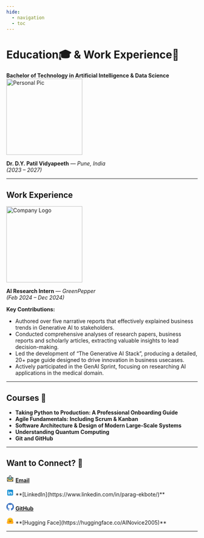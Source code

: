 ```yaml
---
hide:
  - navigation
  - toc
---
```


# **Education🎓 & Work Experience💼**   

**Bachelor of Technology in Artificial Intelligence & Data Science**  
<img
    fetchpriority="high" 
    src="/assets/image-4.webp" 
    alt="Personal Pic" 
    width="200" 
    height="200" 
    loading="lazy">

**Dr. D.Y. Patil Vidyapeeth** — *Pune, India*  
*(2023 – 2027)*  

---

## **Work Experience** 
<img 
    src="/assets/image-3.webp" 
    alt="Company Logo" 
    width="200" 
    height="200" 
    loading="lazy">

**AI Research Intern** — *GreenPepper*  
*(Feb 2024 – Dec 2024)*  

**Key Contributions:**  

- Authored over five narrative reports that effectively explained business trends in Generative AI to stakeholders.
- Conducted comprehensive analyses of research papers, business reports and scholarly articles, extracting valuable insights to lead decision-making.
- Led the development of “The Generative AI Stack”, producing a detailed, 20+ page guide designed to drive innovation in business usecases.
- Actively participated in the GenAI Sprint, focusing on researching AI applications in the medical domain. 

---

## **Courses** 📜  
 
- **Taking Python to Production: A Professional Onboarding Guide**   
- **Agile Fundamentals: Including Scrum & Kanban** 
- **Software Architecture & Design of Modern Large-Scale Systems**  
- **Understanding Quantum Computing**
- **Git and GitHub**
---

## **Want to Connect?** 🤝  

<!-- Email -->
<svg viewBox="0 0 1024 1024" x="0px" y="0px" width="20" height="20" class="icon" version="1.1" xmlns="http://www.w3.org/2000/svg" fill="#000000"><g id="SVGRepo_bgCarrier" stroke-width="0"></g><g id="SVGRepo_tracerCarrier" stroke-linecap="round" stroke-linejoin="round"></g><g id="SVGRepo_iconCarrier"><path d="M913.871918 369.867311c-6.433071-6.433071-14.863743-9.649095-23.289295-9.649095h-230.077272l51.34273-67.684964a24.706353 24.706353 0 0 0 2.444014-25.927848c-4.180524-8.429648-12.738157-13.706753-22.133329-13.706753h-72.31702V120.10482c0-13.641224-11.065129-24.706353-24.706353-24.706353H429.657094c-13.641224 0-24.706353 11.065129-24.706352 24.706353v132.793831h-73.605069a24.657206 24.657206 0 0 0-22.133329 13.706753 24.714544 24.714544 0 0 0 2.447086 25.927848l51.277201 67.684964H132.924888c-8.429648 0-16.856224 3.215-23.293391 9.649095-6.433071 6.433071-9.649095 14.863743-9.649095 23.292367v498.113043c0 8.426576 3.215 16.856224 9.649095 23.289296a32.849313 32.849313 0 0 0 23.293391 9.652167h757.656711c8.426576 0 16.856224-3.218072 23.289295-9.652167a32.840098 32.840098 0 0 0 9.652167-23.289296V393.159678a32.834978 32.834978 0 0 0-9.651143-23.292367z" fill="#27323A"></path><path d="M429.657094 302.310333c13.641224 0 24.706353-11.065129 24.706353-24.706353V144.810149H570.430064v132.793831c0 13.641224 11.0682 24.706353 24.706353 24.706353h47.291215c-36.351001 47.805206-105.258483 138.717008-130.672341 172.23799-25.414882-33.520982-94.387893-124.367255-130.67234-172.23799h48.574143z" fill="#FFFFFF"></path><path d="M400.447694 409.630921l91.617259 120.69765c4.697586 6.1771 11.968196 9.780153 19.689315 9.780153s15.054186-3.604076 19.686243-9.780153l91.554802-120.69765H832.288736L510.209225 687.253332 190.76417 409.630921h209.683524z" fill="#79CCBF"></path><path d="M149.396132 439.097317l170.047898 147.78556-170.047898 236.059833zM172.942422 874.802502L356.88854 619.439359l120.892189 105.067016c9.395172 8.23511 21.4248 12.738157 33.972515 12.738158 12.481162 0 24.577343-4.503048 33.906986-12.675701l120.958741-105.129473 183.943046 255.363143H172.942422zM874.11138 822.94271L704.063481 586.882877l170.047899-147.78556z" fill="#F4CE73"></path></g></svg> **[Email](mailto:paragekbote23@gmail.com)**

<!-- LinkedIn -->
<svg xmlns="http://www.w3.org/2000/svg" x="0px" y="0px" width="20" height="20" viewBox="0 0 48 48">
<path fill="#0288D1" d="M42,37c0,2.762-2.238,5-5,5H11c-2.761,0-5-2.238-5-5V11c0-2.762,2.239-5,5-5h26c2.762,0,5,2.238,5,5V37z"></path><path fill="#FFF" d="M12 19H17V36H12zM14.485 17h-.028C12.965 17 12 15.888 12 14.499 12 13.08 12.995 12 14.514 12c1.521 0 2.458 1.08 2.486 2.499C17 15.887 16.035 17 14.485 17zM36 36h-5v-9.099c0-2.198-1.225-3.698-3.192-3.698-1.501 0-2.313 1.012-2.707 1.99C24.957 25.543 25 26.511 25 27v9h-5V19h5v2.616C25.721 20.5 26.85 19 29.738 19c3.578 0 6.261 2.25 6.261 7.274L36 36 36 36z"></path>
</svg> **[LinkedIn](https://www.linkedin.com/in/parag-ekbote/)**

<!-- GitHub -->
<svg viewBox="0 -0.5 48 48" x="0px" y="0px" width="20" height="20" version="1.1" xmlns="http://www.w3.org/2000/svg" xmlns:xlink="http://www.w3.org/1999/xlink" fill="#000000"><g id="SVGRepo_bgCarrier" stroke-width="0"></g><g id="SVGRepo_tracerCarrier" stroke-linecap="round" stroke-linejoin="round"></g><g id="SVGRepo_iconCarrier"> <title>Github-color</title> <desc>Created with Sketch.</desc> <defs> </defs> <g id="Icons" stroke="none" stroke-width="1" fill="none" fill-rule="evenodd"> <g id="Color-" transform="translate(-700.000000, -560.000000)" fill="#3E75C3"> <path d="M723.9985,560 C710.746,560 700,570.787092 700,584.096644 C700,594.740671 706.876,603.77183 716.4145,606.958412 C717.6145,607.179786 718.0525,606.435849 718.0525,605.797328 C718.0525,605.225068 718.0315,603.710086 718.0195,601.699648 C711.343,603.155898 709.9345,598.469394 709.9345,598.469394 C708.844,595.686405 707.2705,594.94548 707.2705,594.94548 C705.091,593.450075 707.4355,593.480194 707.4355,593.480194 C709.843,593.650366 711.1105,595.963499 711.1105,595.963499 C713.2525,599.645538 716.728,598.58234 718.096,597.964902 C718.3135,596.407754 718.9345,595.346062 719.62,594.743683 C714.2905,594.135281 708.688,592.069123 708.688,582.836167 C708.688,580.205279 709.6225,578.054788 711.1585,576.369634 C710.911,575.759726 710.0875,573.311058 711.3925,569.993458 C711.3925,569.993458 713.4085,569.345902 717.9925,572.46321 C719.908,571.928599 721.96,571.662047 724.0015,571.651505 C726.04,571.662047 728.0935,571.928599 730.0105,572.46321 C734.5915,569.345902 736.603,569.993458 736.603,569.993458 C737.9125,573.311058 737.089,575.759726 736.8415,576.369634 C738.3805,578.054788 739.309,580.205279 739.309,582.836167 C739.309,592.091712 733.6975,594.129257 728.3515,594.725612 C729.2125,595.469549 729.9805,596.939353 729.9805,599.18773 C729.9805,602.408949 729.9505,605.006706 729.9505,605.797328 C729.9505,606.441873 730.3825,607.191834 731.6005,606.9554 C741.13,603.762794 748,594.737659 748,584.096644 C748,570.787092 737.254,560 723.9985,560" id="Github"> </path> </g> </g> </g></svg>
 **[GitHub](https://github.com/ParagEkbote/)**


<!-- Hugging Face -->
<svg xmlns="http://www.w3.org/2000/svg" x="0px" y="0px" width="20" height="20" viewBox="0 0 48 48">
<path fill="#fff" d="M45.898,36.731c0.354,1.015,0.269,2.096-0.203,3.037c-0.34,0.686-0.826,1.217-1.42,1.692	c-0.717,0.564-1.609,1.043-2.684,1.504c-1.283,0.545-2.849,1.058-3.567,1.246c-1.835,0.475-3.599,0.776-5.388,0.79	c-2.557,0.023-4.76-0.578-6.326-2.115c-0.811,0.099-1.632,0.155-2.458,0.155c-0.783,0-1.557-0.047-2.326-0.141	c-1.571,1.528-3.765,2.125-6.312,2.101c-1.788-0.014-3.552-0.315-5.392-0.79c-0.712-0.188-2.279-0.7-3.562-1.246	c-1.076-0.461-1.967-0.94-2.68-1.504c-0.599-0.475-1.085-1.006-1.425-1.692c-0.467-0.94-0.557-2.021-0.198-3.037	c-0.33-0.776-0.415-1.664-0.156-2.646c0.118-0.446,0.311-0.86,0.557-1.227c-0.052-0.193-0.094-0.39-0.123-0.606	c-0.179-1.288,0.269-2.463,1.113-3.375c0.415-0.456,0.863-0.771,1.33-0.973c-0.344-1.457-0.524-2.957-0.524-4.489	c0-10.839,8.817-19.625,19.696-19.625c3.736,0,7.232,1.034,10.214,2.839c0.538,0.329,1.066,0.682,1.571,1.058	c0.25,0.188,0.5,0.381,0.741,0.583c0.245,0.197,0.486,0.404,0.717,0.616c0.698,0.635,1.354,1.316,1.953,2.045	c0.203,0.24,0.396,0.489,0.585,0.743c0.382,0.503,0.736,1.025,1.061,1.565c0.495,0.809,0.929,1.655,1.307,2.534	c0.25,0.588,0.467,1.189,0.66,1.805c0.288,0.921,0.51,1.871,0.661,2.849c0.047,0.324,0.09,0.653,0.123,0.982	c0.066,0.658,0.104,1.326,0.104,2.007c0,1.514-0.179,2.999-0.514,4.433c0.519,0.202,1.01,0.531,1.467,1.029	c0.844,0.912,1.293,2.092,1.113,3.38c-0.028,0.212-0.071,0.409-0.123,0.602c0.245,0.367,0.439,0.78,0.557,1.227	C46.309,35.067,46.224,35.955,45.898,36.731z"></path><linearGradient id="G0Jpwzc9gkuJdD7CvJwJVa_sop9ROXku5bb_gr1" x1="5.66" x2="42.193" y1="23.549" y2="23.549" gradientUnits="userSpaceOnUse"><stop offset="0" stop-color="#ff8100"></stop><stop offset="1" stop-color="#ff8100"></stop></linearGradient><path fill="url(#G0Jpwzc9gkuJdD7CvJwJVa_sop9ROXku5bb_gr1)" d="M40.307,23.548c0-8.992-7.334-16.281-16.381-16.281S7.546,14.557,7.546,23.548	s7.334,16.281,16.381,16.281S40.307,32.54,40.307,23.548z M5.66,23.548c0-10.027,8.178-18.155,18.266-18.155	s18.266,8.128,18.266,18.155s-8.178,18.155-18.266,18.155S5.66,33.575,5.66,23.548z"></path><linearGradient id="G0Jpwzc9gkuJdD7CvJwJVb_sop9ROXku5bb_gr2" x1="13.866" x2="35.058" y1="8.398" y2="40.313" gradientUnits="userSpaceOnUse"><stop offset="0" stop-color="#ffd21e"></stop><stop offset=".364" stop-color="#feca17"></stop><stop offset=".941" stop-color="#fbb302"></stop><stop offset="1" stop-color="#fbb000"></stop></linearGradient><path fill="url(#G0Jpwzc9gkuJdD7CvJwJVb_sop9ROXku5bb_gr2)" d="M23.926,39.921	c9.104,0,16.484-7.33,16.484-16.373S33.03,7.176,23.926,7.176S7.442,14.506,7.442,23.548S14.823,39.921,23.926,39.921z"></path><linearGradient id="G0Jpwzc9gkuJdD7CvJwJVc_sop9ROXku5bb_gr3" x1="4.956" x2="20.549" y1="34.897" y2="34.897" gradientUnits="userSpaceOnUse"><stop offset="0" stop-color="#ffd21e"></stop><stop offset=".364" stop-color="#feca17"></stop><stop offset=".941" stop-color="#fbb302"></stop><stop offset="1" stop-color="#fbb000"></stop></linearGradient><path fill="url(#G0Jpwzc9gkuJdD7CvJwJVc_sop9ROXku5bb_gr3)" d="M19.667,39.803	c1.3-1.876,1.208-3.284-0.576-5.038c-1.784-1.754-2.822-4.32-2.822-4.32s-0.388-1.49-1.271-1.353	c-0.883,0.137-1.532,2.364,0.318,3.727c1.85,1.362-0.369,2.288-1.08,1.008c-0.712-1.279-2.656-4.568-3.664-5.197	c-1.008-0.629-1.717-0.277-1.48,1.02c0.238,1.297,4.452,4.439,4.042,5.119c-0.41,0.68-1.855-0.799-1.855-0.799	s-4.522-4.049-5.506-2.994c-0.985,1.055,0.747,1.939,3.214,3.409c2.468,1.469,2.659,1.858,2.309,2.414	c-0.351,0.556-5.797-3.963-6.309-2.047c-0.511,1.916,5.559,2.472,5.184,3.794c-0.375,1.323-4.276-2.503-5.074-1.012	c-0.798,1.491,5.505,3.243,5.556,3.256C12.69,41.308,17.861,42.409,19.667,39.803z"></path><linearGradient id="G0Jpwzc9gkuJdD7CvJwJVd_sop9ROXku5bb_gr4" x1="3.166" x2="22.381" y1="34.962" y2="34.962" gradientUnits="userSpaceOnUse"><stop offset="0" stop-color="#ff8100"></stop><stop offset="1" stop-color="#ff8100"></stop></linearGradient><path fill="url(#G0Jpwzc9gkuJdD7CvJwJVd_sop9ROXku5bb_gr4)" d="M9.759,26.511	c-0.759,0-1.438,0.31-1.911,0.872c-0.293,0.348-0.598,0.909-0.623,1.749C6.906,29.041,6.6,28.99,6.314,28.99	c-0.727,0-1.383,0.277-1.847,0.78c-0.596,0.645-0.861,1.438-0.746,2.232c0.055,0.378,0.182,0.717,0.372,1.03	c-0.4,0.322-0.695,0.77-0.838,1.309c-0.112,0.423-0.226,1.303,0.371,2.209c-0.038,0.059-0.074,0.121-0.107,0.184	c-0.359,0.677-0.382,1.443-0.065,2.156c0.481,1.08,1.675,1.932,3.994,2.845c1.443,0.568,2.763,0.932,2.774,0.935	c1.907,0.492,3.632,0.741,5.125,0.741c2.745,0,4.71-0.835,5.841-2.483c1.82-2.653,1.56-5.08-0.795-7.419	c-1.303-1.294-2.17-3.203-2.35-3.622c-0.364-1.24-1.326-2.619-2.925-2.619h0c-0.135,0-0.271,0.011-0.405,0.032	c-0.701,0.109-1.313,0.51-1.75,1.113c-0.472-0.583-0.931-1.047-1.346-1.309C10.991,26.711,10.366,26.511,9.759,26.511z M9.759,28.375c0.239,0,0.531,0.101,0.853,0.304c1,0.63,2.93,3.927,3.636,5.209c0.237,0.43,0.641,0.611,1.006,0.611	c0.723,0,1.287-0.714,0.066-1.622c-1.836-1.366-1.192-3.598-0.316-3.735c0.038-0.006,0.076-0.009,0.113-0.009	c0.797,0,1.149,1.365,1.149,1.365s1.03,2.572,2.801,4.33c1.77,1.758,1.862,3.17,0.572,5.05c-0.88,1.282-2.565,1.45-4.291,1.45	c-1.791,0-3.629-0.314-4.658-0.579c-0.051-0.013-6.303-1.652-5.511-3.147c0.133-0.251,0.353-0.352,0.629-0.352	c1.116,0,3.146,1.65,4.018,1.65c0.195,0,0.34-0.15,0.397-0.351c0.388-1.389-5.661-1.815-5.153-3.735	c0.09-0.34,0.332-0.478,0.674-0.477c1.475,0,4.783,2.577,5.476,2.577c0.053,0,0.091-0.015,0.112-0.048	c0.347-0.557,0.187-1.011-2.261-2.484c-2.449-1.473-4.198-2.295-3.22-3.352c0.113-0.122,0.272-0.176,0.466-0.176	c1.487,0,4.999,3.177,4.999,3.177s0.948,0.98,1.522,0.98c0.132,0,0.244-0.052,0.32-0.179c0.406-0.681-3.776-3.831-4.012-5.13	C8.984,28.821,9.255,28.375,9.759,28.375z"></path><linearGradient id="G0Jpwzc9gkuJdD7CvJwJVe_sop9ROXku5bb_gr5" x1="27.223" x2="42.816" y1="34.897" y2="34.897" gradientUnits="userSpaceOnUse"><stop offset="0" stop-color="#ffd21e"></stop><stop offset=".364" stop-color="#feca17"></stop><stop offset=".941" stop-color="#fbb302"></stop><stop offset="1" stop-color="#fbb000"></stop></linearGradient><path fill="url(#G0Jpwzc9gkuJdD7CvJwJVe_sop9ROXku5bb_gr5)" d="M28.105,39.803	c-1.3-1.876-1.208-3.284,0.576-5.038c1.784-1.754,2.822-4.32,2.822-4.32s0.388-1.49,1.271-1.353	c0.883,0.137,1.532,2.364-0.318,3.727c-1.85,1.362,0.368,2.288,1.08,1.008c0.712-1.279,2.656-4.568,3.664-5.197	c1.008-0.629,1.717-0.277,1.48,1.02c-0.238,1.297-4.452,4.439-4.042,5.119c0.41,0.68,1.855-0.799,1.855-0.799	S41.016,29.92,42,30.975c0.984,1.055-0.747,1.939-3.214,3.409c-2.468,1.469-2.659,1.858-2.309,2.414	c0.351,0.556,5.797-3.963,6.309-2.047c0.511,1.916-5.559,2.472-5.184,3.794c0.375,1.323,4.276-2.503,5.074-1.012	c0.798,1.491-5.505,3.243-5.556,3.256C35.083,41.308,29.912,42.409,28.105,39.803z"></path><linearGradient id="G0Jpwzc9gkuJdD7CvJwJVf_sop9ROXku5bb_gr6" x1="25.391" x2="44.607" y1="34.962" y2="34.962" gradientUnits="userSpaceOnUse"><stop offset="0" stop-color="#ff8100"></stop><stop offset="1" stop-color="#ff8100"></stop></linearGradient><path fill="url(#G0Jpwzc9gkuJdD7CvJwJVf_sop9ROXku5bb_gr6)" d="M38.014,26.511	c0.759,0,1.437,0.31,1.911,0.872c0.293,0.348,0.598,0.909,0.623,1.749c0.318-0.091,0.624-0.142,0.91-0.142	c0.727,0,1.383,0.277,1.847,0.78c0.596,0.645,0.861,1.438,0.746,2.232c-0.055,0.378-0.182,0.717-0.372,1.03	c0.4,0.322,0.695,0.77,0.838,1.309c0.112,0.423,0.226,1.303-0.371,2.209c0.038,0.059,0.074,0.121,0.107,0.184	c0.359,0.677,0.382,1.443,0.065,2.156c-0.481,1.08-1.675,1.932-3.994,2.845c-1.443,0.568-2.763,0.932-2.774,0.935	c-1.907,0.492-3.632,0.741-5.126,0.741c-2.745,0-4.71-0.835-5.841-2.483c-1.82-2.653-1.56-5.08,0.795-7.419	c1.303-1.294,2.17-3.203,2.35-3.622c0.364-1.24,1.326-2.619,2.925-2.619h0c0.135,0,0.271,0.011,0.405,0.032	c0.7,0.109,1.313,0.51,1.75,1.113c0.472-0.583,0.931-1.047,1.346-1.309C36.781,26.711,37.406,26.511,38.014,26.511z M38.014,28.375	c-0.239,0-0.531,0.101-0.853,0.304c-1,0.63-2.93,3.927-3.636,5.209c-0.237,0.43-0.641,0.611-1.006,0.611	c-0.723,0-1.287-0.714-0.066-1.622c1.837-1.366,1.192-3.598,0.316-3.735c-0.038-0.006-0.076-0.009-0.113-0.009	c-0.797,0-1.149,1.365-1.149,1.365s-1.031,2.572-2.801,4.33c-1.77,1.758-1.862,3.17-0.572,5.05c0.88,1.282,2.565,1.45,4.291,1.45	c1.791,0,3.629-0.314,4.658-0.579c0.051-0.013,6.303-1.652,5.511-3.147c-0.133-0.251-0.353-0.352-0.629-0.352	c-1.116,0-3.146,1.65-4.018,1.65c-0.195,0-0.34-0.15-0.397-0.351c-0.388-1.389,5.661-1.815,5.153-3.735	c-0.09-0.34-0.332-0.478-0.674-0.477c-1.475,0-4.783,2.577-5.476,2.577c-0.053,0-0.091-0.015-0.112-0.048	c-0.347-0.557-0.187-1.011,2.261-2.484c2.449-1.473,4.198-2.295,3.22-3.352c-0.112-0.122-0.272-0.176-0.466-0.176	c-1.487,0-4.999,3.177-4.999,3.177s-0.948,0.98-1.521,0.98c-0.132,0-0.244-0.052-0.32-0.179c-0.406-0.681,3.776-3.831,4.012-5.13	C38.789,28.821,38.517,28.375,38.014,28.375z"></path><linearGradient id="G0Jpwzc9gkuJdD7CvJwJVg_sop9ROXku5bb_gr7" x1="17.867" x2="30.099" y1="26.353" y2="26.353" gradientUnits="userSpaceOnUse"><stop offset="0" stop-color="#41474a"></stop><stop offset="1" stop-color="#323538"></stop></linearGradient><path fill="url(#G0Jpwzc9gkuJdD7CvJwJVg_sop9ROXku5bb_gr7)" d="M30.099,24.186	c0-2.109-2.735,1.105-6.116,1.119c-3.381-0.014-6.116-3.228-6.116-1.119c0,1.398,0.669,3.672,2.465,5.051	c0.357-1.23,2.322-2.215,2.603-2.074c0.4,0.201,0.377,0.76,1.048,1.252c0.671-0.492,0.648-1.05,1.048-1.252	c0.281-0.141,2.245,0.844,2.602,2.074C29.43,27.857,30.099,25.584,30.099,24.186L30.099,24.186z"></path><linearGradient id="G0Jpwzc9gkuJdD7CvJwJVh_sop9ROXku5bb_gr8" x1="20.333" x2="27.634" y1="28.782" y2="28.782" gradientUnits="userSpaceOnUse"><stop offset="0" stop-color="#f52537"></stop><stop offset="1" stop-color="#c8202c"></stop></linearGradient><path fill="url(#G0Jpwzc9gkuJdD7CvJwJVh_sop9ROXku5bb_gr8)" d="M25.031,27.163	c-0.4,0.201-0.377,0.76-1.048,1.252c-0.67-0.492-0.648-1.05-1.048-1.252c-0.281-0.141-2.245,0.844-2.602,2.074	c0.908,0.697,2.105,1.166,3.649,1.178c0,0,0.001,0,0.001,0c0,0,0.001,0,0.001,0c1.544-0.011,2.741-0.48,3.649-1.178	C27.277,28.007,25.312,27.021,25.031,27.163L25.031,27.163z"></path><linearGradient id="G0Jpwzc9gkuJdD7CvJwJVi_sop9ROXku5bb_gr9" x1="33.371" x2="36.401" y1="19.739" y2="19.739" gradientUnits="userSpaceOnUse"><stop offset="0" stop-color="#ff8100"></stop><stop offset="1" stop-color="#ff8100"></stop></linearGradient><path fill="url(#G0Jpwzc9gkuJdD7CvJwJVi_sop9ROXku5bb_gr9)" d="M34.886,21.254	c0.837,0,1.515-0.678,1.515-1.515c0-0.837-0.678-1.515-1.515-1.515c-0.837,0-1.515,0.678-1.515,1.515	C33.371,20.576,34.05,21.254,34.886,21.254z"></path><linearGradient id="G0Jpwzc9gkuJdD7CvJwJVj_sop9ROXku5bb_gr10" x1="11.541" x2="14.571" y1="19.739" y2="19.739" gradientUnits="userSpaceOnUse"><stop offset="0" stop-color="#ff8100"></stop><stop offset="1" stop-color="#ff8100"></stop></linearGradient><path fill="url(#G0Jpwzc9gkuJdD7CvJwJVj_sop9ROXku5bb_gr10)" d="M13.056,21.254	c0.837,0,1.515-0.678,1.515-1.515c0-0.837-0.678-1.515-1.515-1.515c-0.837,0-1.515,0.678-1.515,1.515	C11.541,20.576,12.219,21.254,13.056,21.254z"></path><linearGradient id="G0Jpwzc9gkuJdD7CvJwJVk_sop9ROXku5bb_gr11" x1="27.53" x2="32.24" y1="18.015" y2="18.015" gradientUnits="userSpaceOnUse"><stop offset="0" stop-color="#41474a"></stop><stop offset="1" stop-color="#323538"></stop></linearGradient><path fill="url(#G0Jpwzc9gkuJdD7CvJwJVk_sop9ROXku5bb_gr11)" d="M29.545,19.08	c0.6,0.211,0.839,1.442,1.445,1.12c1.148-0.609,1.584-2.031,0.974-3.176c-0.611-1.145-2.036-1.58-3.185-0.971	c-1.148,0.609-1.584,2.031-0.974,3.176C28.094,19.77,29.009,18.891,29.545,19.08z"></path><linearGradient id="G0Jpwzc9gkuJdD7CvJwJVl_sop9ROXku5bb_gr12" x1="15.757" x2="20.467" y1="18.015" y2="18.015" gradientUnits="userSpaceOnUse"><stop offset="0" stop-color="#41474a"></stop><stop offset="1" stop-color="#323538"></stop></linearGradient><path fill="url(#G0Jpwzc9gkuJdD7CvJwJVl_sop9ROXku5bb_gr12)" d="M18.451,19.08	c-0.6,0.211-0.839,1.442-1.445,1.12c-1.148-0.609-1.584-2.031-0.974-3.176c0.611-1.145,2.036-1.58,3.185-0.971	c1.148,0.609,1.584,2.031,0.974,3.176C19.903,19.77,18.988,18.891,18.451,19.08z"></path>
</svg> **[Hugging Face](https://huggingface.co/AINovice2005)**

---
